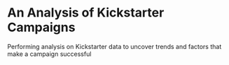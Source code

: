 # An Analysis of Kickstarter Campaigns
Performing analysis on Kickstarter data to uncover trends and factors that make a campaign successful
